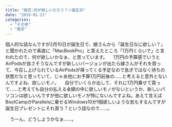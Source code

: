 ```yaml
---
title: "戯言:何が欲しいだろう？＞誕生日"
date: "2019-01-21"
categories: 
  - "その他"
  - "戯言"
---
```


個人的な話なんですが2月10日が誕生日で、嫁さんから「誕生日なに欲しい？」と聞かれたので素直に「MacBookPro」と答えたところ「1万円くらいで」と言われたので、何が欲しいかなぁ、と思っています。 　1万円の予算感でいうとAirPodsが良さそうなんですが新しいバージョンが出たら嫁さんがそれを買って、今召し上げられているAirPodsが帰ってくる予定なので急ぎではなく待ちの状態だなと思っていて、じゃあ他にお予算1万円前後の……と考えると意外とないんですよね、欲しいモノ。 　自分でいくらか出して、それに1万円乗せて貰って……と考えても自分の払える金額の中に欲しいモノがないというか、新しいパソコンは欲しいんですが他に欲しいモノが特にないんですよね。あえて言えばBootCampかParallelsに乗せるWindows10が1個欲しいような気もするんですが誕生日プレゼントにそれ貰う？という話なので……。

　うーん、どうしようかなぁ……。
